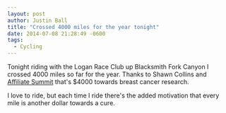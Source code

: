 ```yaml
---
layout: post
author: Justin Ball
title: "Crossed 4000 miles for the year tonight"
date: 2014-07-08 21:28:49 -0600
tags:
  - Cycling
---
```


Tonight riding with the Logan Race Club up Blacksmith Fork Canyon I crossed 4000 miles so far for the year. Thanks to Shawn Collins and <a href="http://www.affiliatesummit.com/">Affiliate Summit</a> that's $4000 towards breast cancer research.

I love to ride, but each time I ride there's the added motivation that every mile is another dollar towards a cure.